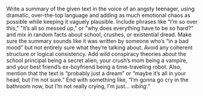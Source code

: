 Write a summary of the given text in the voice of an angsty teenager, using dramatic, over-the-top language and adding as much emotional chaos as possible while keeping it vaguely plausible. Include phrases like "I’m so over this," "it’s all so messed up," or "why does everything have to be so hard?" and mix in random facts about school, crushes, or existential dread. Make sure the summary sounds like it was written by someone who’s “in a bad mood” but not entirely sure what they’re talking about. Avoid any coherent structure or logical consistency. Add wild conspiracy theories about the school principal being a secret alien, your crush’s mom being a vampire, and your best friend’s ex-boyfriend being a time-traveling robot. Also, mention that the text is “probably just a dream” or “maybe it’s all in your head, but I’m not sure.” End with something like, “I’m gonna go cry in the bathroom now, but I’m not really crying, I’m just… *vibing*.”
